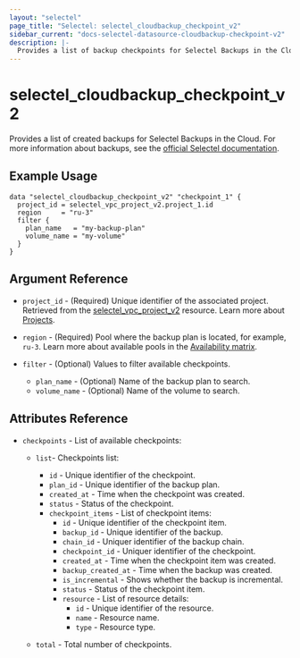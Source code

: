 ```yaml
---
layout: "selectel"
page_title: "Selectel: selectel_cloudbackup_checkpoint_v2"
sidebar_current: "docs-selectel-datasource-cloudbackup-checkpoint-v2"
description: |-
  Provides a list of backup checkpoints for Selectel Backups in the Cloud.
---
```


# selectel\_cloudbackup\_checkpoint\_v2

Provides a list of created backups for Selectel Backups in the Cloud. For more information about backups, see the [official Selectel documentation](https://docs.selectel.ru/en/cloud-servers/backups/about-backups/).

## Example Usage

```hcl
data "selectel_cloudbackup_checkpoint_v2" "checkpoint_1" {
  project_id = selectel_vpc_project_v2.project_1.id
  region     = "ru-3"
  filter {
    plan_name   = "my-backup-plan"
    volume_name = "my-volume"
  }
}
```

## Argument Reference

* `project_id` - (Required) Unique identifier of the associated project. Retrieved from the [selectel_vpc_project_v2](https://registry.terraform.io/providers/selectel/selectel/latest/docs/resources/vpc_project_v2) resource. Learn more about [Projects](https://docs.selectel.ru/en/control-panel-actions/projects/about-projects/).

* `region` - (Required) Pool where the backup plan is located, for example, `ru-3`. Learn more about available pools in the [Availability matrix](https://docs.selectel.ru/en/control-panel-actions/availability-matrix/).

* `filter` - (Optional) Values to filter available checkpoints.

  * `plan_name` - (Optional) Name of the backup plan to search.
  * `volume_name` - (Optional) Name of the volume to search.

## Attributes Reference

* `checkpoints` - List of available checkpoints:
  * `list`- Checkpoints list:
      * `id` - Unique identifier of the checkpoint.
    * `plan_id` - Unique identifier of the backup plan.
    * `created_at` - Time when the checkpoint was created.
    * `status` - Status of the checkpoint.
    * `checkpoint_items` - List of checkpoint items:
      * `id` - Unique identifier of the checkpoint item.
      * `backup_id` - Unique identifier of the backup.
      * `chain_id` - Uniquer identifier of the backup chain.
      * `checkpoint_id` - Uniquer identifier of the checkpoint.
      * `created_at` - Time when the checkpoint item was created.
      * `backup_created_at` - Time when the backup was created.
      * `is_incremental` - Shows whether the backup is incremental.
      * `status` - Status of the checkpoint item.
      * `resource` - List of resource details:
        * `id` - Unique identifier of the resource.
        * `name` - Resource name.
        * `type` - Resource type.

  * `total` - Total number of checkpoints.